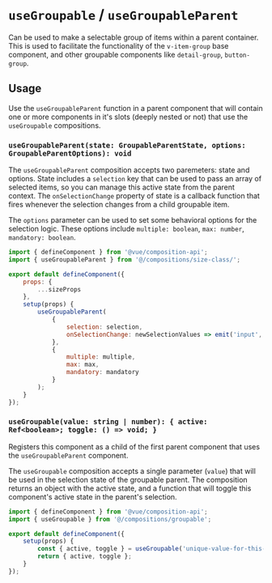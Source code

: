 # `useGroupable` / `useGroupableParent`
Can be used to make a selectable group of items within a parent container. This is used to facilitate
the functionality of the `v-item-group` base component, and other groupable components like `detail-group`,
`button-group`.

## Usage

Use the `useGroupableParent` function in a parent component that will contain one or more components
in it's slots (deeply nested or not) that use the `useGroupable` compositions.

### `useGroupableParent(state: GroupableParentState, options: GroupableParentOptions): void`

The `useGroupableParent` composition accepts two paremeters: state and options.
State includes a `selection` key that can be used to pass an array of selected items, so you can
manage this active state from the parent context. The `onSelectionChange` property of state is a
callback function that fires whenever the selection changes from a child groupable item.

The `options` parameter can be used to set some behavioral options for the selection logic. These
options include `multiple: boolean`, `max: number`, `mandatory: boolean`.

```js
import { defineComponent } from '@vue/composition-api';
import { useGroupableParent } from '@/compositions/size-class/';

export default defineComponent({
	props: {
		...sizeProps
	},
	setup(props) {
		useGroupableParent(
			{
				selection: selection,
				onSelectionChange: newSelectionValues => emit('input', newSelectionValues)
			},
			{
				multiple: multiple,
				max: max,
				mandatory: mandatory
			}
		);
	}
});
```

### `useGroupable(value: string | number): { active: Ref<boolean>; toggle: () => void; }`
Registers this component as a child of the first parent component that uses the `useGroupableParent`
component.

The `useGroupable` composition accepts a single parameter (`value`) that will be used in the selection
state of the groupable parent. The composition returns an object with the active state, and a function
that will toggle this component's active state in the parent's selection.

```js
import { defineComponent } from '@vue/composition-api';
import { useGroupable } from '@/compositions/groupable';

export default defineComponent({
	setup(props) {
		const { active, toggle } = useGroupable('unique-value-for-this-item');
		return { active, toggle };
	}
});
```
